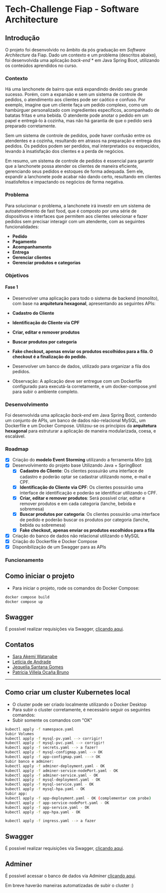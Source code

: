 # Tech-Challenge Fiap - Software Architecture

## Introdução
O projeto foi desenvolvido no âmbito da pós graduação em *Software Architecture* da Fiap. Dado um contexto e um problema (descritos abaixo), foi desenvolvida uma aplicação *back-end* * em Java Spring Boot, utilizando os conteúdos aprendidos no curso.

### Contexto
Há uma lanchonete de bairro que está expandindo devido seu grande sucesso. Porém, com a expansão e sem um sistema de controle de pedidos, o atendimento aos clientes pode ser caótico e confuso. Por exemplo, imagine que um cliente faça um pedido complexo, como um hambúrguer personalizado com ingredientes específicos, acompanhado de batatas fritas e uma bebida. O atendente pode anotar o pedido em um papel e entregá-lo à cozinha, mas não há garantia de que o pedido será preparado corretamente.

Sem um sistema de controle de pedidos, pode haver confusão entre os atendentes e a cozinha, resultando em atrasos na preparação e entrega dos pedidos. Os pedidos podem ser perdidos, mal interpretados ou esquecidos, levando à insatisfação dos clientes e a perda de negócios.

Em resumo, um sistema de controle de pedidos é essencial para garantir que a lanchonete possa atender os clientes de maneira eficiente, gerenciando seus pedidos e estoques de forma adequada. Sem ele, expandir a lanchonete pode acabar não dando certo, resultando em clientes insatisfeitos e impactando os negócios de forma negativa.

### Problema
Para solucionar o problema, a lanchonete irá investir em um sistema de autoatendimento de fast food, que é composto por uma série de dispositivos e interfaces que permitem aos clientes selecionar e fazer pedidos sem precisar interagir com um atendente, com as seguintes funcionalidades:

- **Pedido**
- **Pagamento**
- **Acompanhamento**
- **Entrega**
- **Gerenciar clientes**
- **Gerenciar produtos e categorias**

### Objetivos
#### Fase 1
- Desenvolver uma aplicação para todo o sistema de backend (monolito), com base na **arquitetura hexagonal**, apresentando as seguintes APIs:

- **Cadastro do Cliente**
- **Identificação do Cliente via CPF**
- **Criar, editar e remover produtos**
- **Buscar produtos por categoria**
- **Fake checkout, apenas enviar os produtos escolhidos para a fila. O checkout é a finalização do pedido.**

- Desenvolver um banco de dados, utilizado para organizar a fila dos pedidos.

- Observação: A aplicação deve ser entregue com um Dockerfile configurado para executá-la corretamente, e um docker-compose.yml para subir o ambiente completo.

### Desenvolvimento
Foi desenvolvida uma aplicação *back-end* em Java Spring Boot, contendo um conjunto de APIs, um banco de dados não-relacional MySQL, um Dockerfile e um Docker Compose. Utilizou-se os princípios da **arquitetura hexagonal** para estruturar a aplicação de maneira modularizada, coesa, e escalável.

### Roadmap
- [x] Criação do **modelo Event Storming** utilizando a ferramenta *Miro* [link](https://miro.com/app/board/uXjVKX1KHs0=/?share_link_id=306947055624)
- [x] Desenvolvimento do projeto base Utilizando Java + SpringBoot
  - [x] **Cadastro do Cliente**: Os clientes possuirão uma interface de cadastro e poderão optar se cadastrar utilizando nome, e-mail e CPF.
  - [x] **Identificação do Cliente via CPF**: Os clientes possuirão uma interface de identificação e poderão se identificar utilizando o CPF.
  - [X] **Criar, editar e remover produtos**: Será possível criar, editar e remover produtos e em cada categoria (lanche, bebida e sobremesa)
  - [x] **Buscar produtos por categoria**: Os clientes possuirão uma interface de pedido e poderão buscar os produtos por categoria (lanche, bebida ou sobremesa)
  - [x] **Fake checkout, apenas enviar os produtos escolhidos para a fila**
- [x] Criação do banco de dados não relacional utilizando o MySQL
- [x] Criação do Dockerfile e Docker Compose
- [x] Disponibilização de um Swagger para as APIs

### Funcionamento

## Como iniciar o projeto

- Para iniciar o projeto, rode os comandos do Docker Compose:
```bash
docker compose build
docker compose up
```

## Swagger
É possível realizar requisições via Swagger, [clicando aqui](http://localhost:8081/swagger-ui/index.html).

## Contatos
- [Sara Akemi Watanabe](https://github.com/SaraAWatanabe)
- [Letícia de Andrade](https://github.com/leandradz)
- [Jequelia Santana Gomes](https://github.com/jequelia)
- [Patrícia Villela Ocaña Bruno](https://github.com/patriciavillela)

---------

## Como criar um cluster Kubernetes local


- O cluster pode ser criado localmente utilizando o Docker Desktop
- Para subir o cluster corretamente, é necessário seguir os seguintes comandos:
- Subir somente os comandos com "OK"
```bash
kubectl apply -f namespace.yaml
Subir Volumes
kubectl apply -f mysql-pv.yaml --> corrigir!
kubectl apply -f mysql-pvc.yaml --> corrigir!
kubectl apply -f secrets.yaml --> a fazer!
kubectl apply -f mysql-configmap.yaml --> OK
kubectl apply -f app-configmap.yaml ---> OK
Subir banco e adminer:
kubectl apply -f adminer-deployment.yaml - OK  
kubectl apply -f adminer-service-nodePort.yaml - OK
kubectl apply -f adminer-service.yaml - OK
kubectl apply -f mysql-deployment.yaml - OK
kubectl apply -f mysql-service.yaml - OK
kubectl apply -f mysql-hpa.yaml - OK
Subir app: 
kubectl apply -f app-deployment.yaml - OK (complementar com probe)
kubectl apply -f app-service-nodePort.yaml - OK
kubectl apply -f app-service.yaml - OK
kubectl apply -f app-hpa.yaml - OK

kubectl apply -f ingress.yaml --> a fazer
```

## Swagger
É possível realizar requisições via Swagger, [clicando aqui](http://localhost:30001/swagger-ui/index.html).

## Adminer 
É possível acessar o banco de dados via Adminer [clicando aqui](http://localhost:30000/http://localhost:30000/).

Em breve haverão maneiras automatizadas de subir o cluster :)